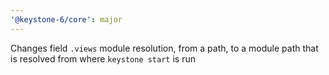 ```yaml
---
'@keystone-6/core': major
---
```


Changes field `.views` module resolution, from a path, to a module path that is resolved from where `keystone start` is run
